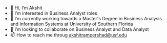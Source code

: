 - 👋 Hi, I’m Akshit 
- 👀 I’m interested in Business Analyst roles 
- 🌱 I’m currently working towards a Master's Degree in Business Analysis and Information Systems at University of Southern Florida 
- 💞️ I’m looking to collaborate on Business Analyst and Data Analyst 
- 📫 How to reach me throug akshitrampershad@usf.edu 

<!---
AkshitRampershad/AkshitRampershad is a ✨ special ✨ repository because its `README.md` (this file) appears on your GitHub profile.
You can click the Preview link to take a look at your changes.
--->
